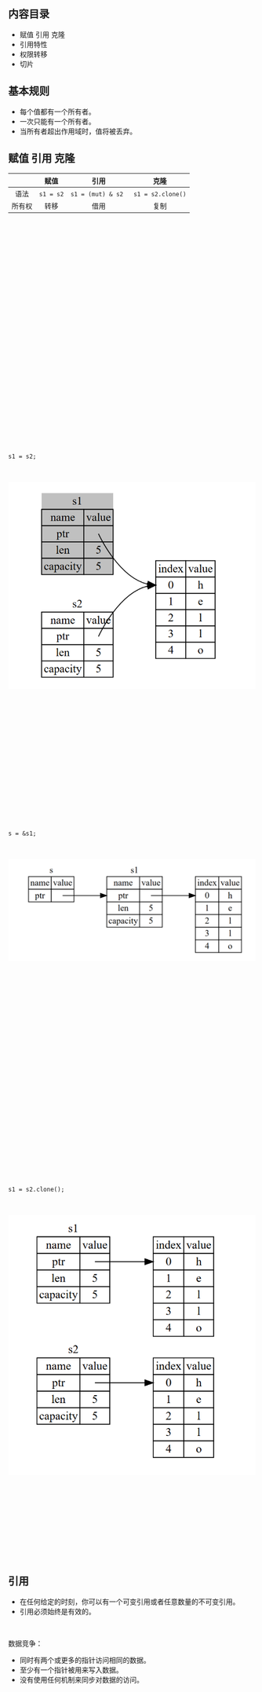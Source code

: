 ## 内容目录

* 赋值 引用 克隆
* 引用特性
* 权限转移
* 切片

## 基本规则

* 每个值都有一个所有者。
* 一次只能有一个所有者。
* 当所有者超出作用域时，值将被丢弃。

## 赋值 引用 克隆

||赋值|引用|克隆|  
|:--:|:--:|:--:|:--:|
|语法|``s1 = s2``|``s1 = (mut) & s2 ``|``s1 = s2.clone()``|
|所有权|转移|借用|复制|


<br />
<br />
<br />
<br />
<br />
<br />
<br />
<br />
<br />
<br />
<br />
<br />
<br />
<br />
<br />
<br />
<br />
<br />
<br />
<br />
<br />
<br />
<br />
<br />
<br />
<br />
<br />

```
s1 = s2;
```

<br />

![](1-1.png)

<br />
<br />
<br />
<br />
<br />
<br />
<br />
<br />
<br />
<br />
<br />
<br />
<br />
<br />
<br />

```
s = &s1;
```

<br />

![](1-2.png)

<br />
<br />
<br />
<br />
<br />
<br />
<br />
<br />
<br />
<br />
<br />
<br />
<br />
<br />
<br />
<br />
<br />
<br />
<br />
<br />
<br />
<br />
<br />
<br />
<br />

```
s1 = s2.clone();
```
<br />

![](1-3.png)

<br />
<br />
<br />
<br />
<br />
<br />
<br />
<br />
<br />

## 引用

* 在任何给定的时刻，你可以有一个可变引用或者任意数量的不可变引用。
* 引用必须始终是有效的。  

<br />

数据竞争：
* 同时有两个或更多的指针访问相同的数据。
* 至少有一个指针被用来写入数据。
* 没有使用任何机制来同步对数据的访问。
